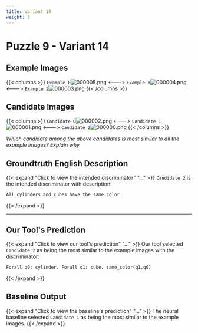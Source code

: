 ```yaml
---
title: Variant 14
weight: 3
---
```


# Puzzle 9 - Variant 14

## Example Images
{{< columns >}}
`Example 0`![000005.png](/clevr-variants/assimilation/fovariant-14/render/images/CLEVR_val_000005.png)
<--->
`Example 1`![000004.png](/clevr-variants/assimilation/fovariant-14/render/images/CLEVR_val_000004.png)
<--->
`Example 2`![000003.png](/clevr-variants/assimilation/fovariant-14/render/images/CLEVR_val_000003.png)
{{< /columns >}}

## Candidate Images
{{< columns >}}
`Candidate 0`![000002.png](/clevr-variants/assimilation/fovariant-14/render/images/CLEVR_val_000002.png)
<--->
`Candidate 1`![000001.png](/clevr-variants/assimilation/fovariant-14/render/images/CLEVR_val_000001.png)
<--->
`Candidate 2`![000000.png](/clevr-variants/assimilation/fovariant-14/render/images/CLEVR_val_000000.png)
{{< /columns >}}

*Which candidate among the above candidates is most similar to all the example images? Explain why.*

## Groundtruth English Description

{{< expand "Click to view the intended discriminator" "..." >}}
`Candidate 2` is the intended discriminator with description:
```plaintext 
All cylinders and cubes have the same color
```
{{< /expand >}}

---



## Our Tool's Prediction

{{< expand "Click to view our tool's prediction" "..." >}}
Our tool selected `Candidate 2` as being the most similar to the example images with the discriminator:
```plaintext
Forall q0: cylinder. Forall q1: cube. same_color(q1,q0)
```
{{< /expand >}}



## Baseline Output

{{< expand "Click to view the baseline's prediction" "..." >}}
The neural baseline selected `Candidate 1` as being the most similar to the example images.
{{< /expand >}}

